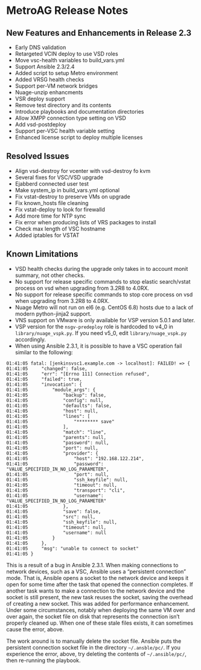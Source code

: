 # MetroAG Release Notes
## New Features and Enhancements in Release 2.3
*	Early DNS validation
*	Retargeted VCIN deploy to use VSD roles
*	Move vsc-health variables to build_vars.yml
*	Support Ansible 2.3/2.4
*	Added script to setup Metro environment
*	Added VRSG health checks
*	Support per-VM network bridges
*	Nuage-unzip enhancments
*	VSR deploy support
*	Remove test directory and its contents
*	Introduce playbooks and documentation directories
*	Allow XMPP connection type setting on VSD
*	Add vsd-postdeploy
*	Support per-VSC health variable setting
* Enhanced license script to deploy multiple licenses
## Resolved Issues
*	Align vsd-destroy for vcenter with vsd-destroy fo kvm
*	Several fixes for VSC/VSD upgrade
*	Ejabberd connected user test
*	Make system_ip in build_vars.yml optional
*	Fix vstat-destroy to preserve VMs on upgrade
*	Fix known_hosts file cleaning
*	Fix vstat-deploy to look for firewalld
*	Add more time for NTP sync
*	Fix error when producing lists of VRS packages to install
*	Check max length of VSC hostname
* Added iptables for VSTAT
## Known Limitations
*	VSD health checks during the upgrade only takes in to account monit summary, not other checks.
*	No support for release specific commands to stop elastic search/vstat process on vsd when upgrading from 3.2R8 to 4.0RX.
*	No support for release specific commands to stop core process on vsd when upgrading from 3.2R8 to 4.0RX.
*	Nuage Metro will not run on el6 (e.g. CentOS 6.8) hosts due to a lack of modern python-jinja2 support.
*	VNS support on VMware is only available for VSP version 5.0.1 and later.
* VSP version for the `nsgv-predeploy` role is hardcoded to v4_0 in `library/nuage_vspk.py`. If you need v5_0, edit `library/nuage_vspk.py` accordingly.
* When using Ansible 2.3.1, it is possible to have a VSC operation fail similar to the following:
```
01:41:05 fatal: [jenkinsvsc1.example.com -> localhost]: FAILED! => {
01:41:05     "changed": false, 
01:41:05     "err": "[Errno 111] Connection refused", 
01:41:05     "failed": true, 
01:41:05     "invocation": {
01:41:05         "module_args": {
01:41:05             "backup": false, 
01:41:05             "config": null, 
01:41:05             "defaults": false, 
01:41:05             "host": null, 
01:41:05             "lines": [
01:41:05                 "******** save"
01:41:05             ], 
01:41:05             "match": "line", 
01:41:05             "parents": null, 
01:41:05             "password": null, 
01:41:05             "port": null, 
01:41:05             "provider": {
01:41:05                 "host": "192.168.122.214", 
01:41:05                 "password": "VALUE_SPECIFIED_IN_NO_LOG_PARAMETER", 
01:41:05                 "port": null, 
01:41:05                 "ssh_keyfile": null, 
01:41:05                 "timeout": null, 
01:41:05                 "transport": "cli", 
01:41:05                 "username": "VALUE_SPECIFIED_IN_NO_LOG_PARAMETER"
01:41:05             }, 
01:41:05             "save": false, 
01:41:05             "src": null, 
01:41:05             "ssh_keyfile": null, 
01:41:05             "timeout": null, 
01:41:05             "username": null
01:41:05         }
01:41:05     }, 
01:41:05     "msg": "unable to connect to socket"
01:41:05 }
```
This is a result of a bug in Ansible 2.3.1. When making connections to network devices, such as a VSC, Ansible uses a “persistent connection” mode. That is, Ansible opens a socket to the network device and keeps it open for some time after the task that opened the connection completes. If another task wants to make a connection to the network device and the socket is still present, the new task reuses the socket, saving the overhead of creating a new socket. This was added for performance enhancement. Under some circumstances, notably when deploying the same VM over and over again, the socket file on disk that represents the connection isn’t properly cleaned up. When one of these stale files exists, it can sometimes cause the error, above.

The work around is to manually delete the socket file. Ansible puts the persistent connection socket file in the directory `~/.ansble/pc/`. If you experience the error, above, try deleting the contents of `~/.ansible/pc/`, then re-running the playbook.
